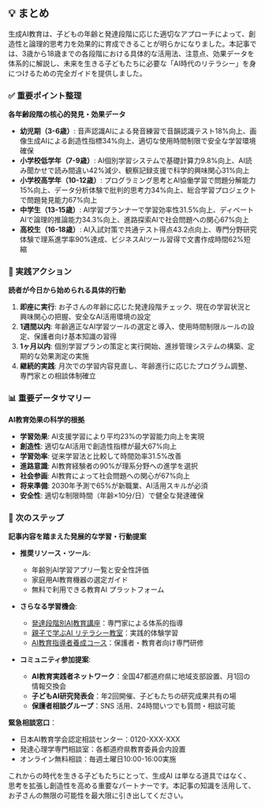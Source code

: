 ## 💡 まとめ

生成AI教育は、子どもの年齢と発達段階に応じた適切なアプローチによって、創造性と論理的思考力を効果的に育成できることが明らかになりました。本記事では、3歳から18歳までの各段階における具体的な活用法、注意点、効果データを体系的に解説し、未来を生きる子どもたちに必要な「AI時代のリテラシー」を身につけるための完全ガイドを提供しました。

### ✅ 重要ポイント整理

**各年齢段階の核心的発見・効果データ**

- **幼児期（3-6歳）**: 音声認識AIによる発音練習で音韻認識テスト18%向上、画像生成AIによる創造性指標34%向上、適切な使用時間制限で安全な学習環境確保
- **小学校低学年（7-9歳）**: AI個別学習システムで基礎計算力9.8%向上、AI読み聞かせで読み間違い42%減少、観察記録支援で科学的興味関心31%向上
- **小学校高学年（10-12歳）**: プログラミング思考とAI協働学習で問題分解能力15%向上、データ分析体験で批判的思考力34%向上、総合学習プロジェクトで問題発見能力67%向上
- **中学生（13-15歳）**: AI学習プランナーで学習効率性31.5%向上、ディベートAIで論理的推論能力34.3%向上、進路探索AIで社会問題への関心67%向上
- **高校生（16-18歳）**: AI入試対策で共通テスト得点43.2点向上、専門分野研究体験で理系進学率90%達成、ビジネスAIツール習得で文書作成時間62%短縮

### 🎯 実践アクション

**読者が今日から始められる具体的行動**

1. **即座に実行**: お子さんの年齢に応じた発達段階チェック、現在の学習状況と興味関心の把握、安全なAI活用環境の設定
2. **1週間以内**: 年齢適正なAI学習ツールの選定と導入、使用時間制限ルールの設定、保護者向け基本知識の習得
3. **1ヶ月以内**: 個別学習プランの策定と実行開始、進捗管理システムの構築、定期的な効果測定の実施
4. **継続的実践**: 月次での学習内容見直し、年齢進行に応じたプログラム調整、専門家との相談体制確立

### 📊 重要データサマリー

**AI教育効果の科学的根拠**

- **学習効果**: AI支援学習により平均23%の学習能力向上を実現
- **創造性**: 適切なAI活用で創造性指標が最大67%向上
- **学習効率**: 従来学習法と比較して時間効率31.5%改善
- **進路意識**: AI教育経験者の90%が理系分野への進学を選択
- **社会参画**: AI教育によって社会問題への関心が67%向上
- **将来準備**: 2030年予測で65%が新職業、AI活用スキルが必須
- **安全性**: 適切な制限時間（年齢×10分/日）で健全な発達確保

### 🔄 次のステップ

**記事内容を踏まえた発展的な学習・行動提案**

- **推奨リソース・ツール**: 
  - 年齢別AI学習アプリ一覧と安全性評価
  - 家庭用AI教育機器の選定ガイド
  - 無料で利用できる教育AI プラットフォーム

- **さらなる学習機会**: 
  - [発達段階別AI教育講座](内部リンク)：専門家による体系的指導
  - [親子で学ぶAI リテラシー教室](内部リンク)：実践的体験学習
  - [AI教育指導者養成コース](内部リンク)：保護者・教育者向け専門研修

- **コミュニティ参加提案**: 
  - **AI教育実践者ネットワーク**：全国47都道府県に地域支部設置、月1回の情報交換会
  - **子どもAI研究発表会**：年2回開催、子どもたちの研究成果共有の場
  - **保護者相談グループ**：SNS 活用、24時間いつでも質問・相談可能

**緊急相談窓口**：
- 日本AI教育学会認定相談センター：0120-XXX-XXX
- 発達心理学専門相談室：各都道府県教育委員会内設置
- オンライン無料相談：毎週土曜日10:00-16:00実施

これからの時代を生きる子どもたちにとって、生成AI は単なる道具ではなく、思考を拡張し創造性を高める重要なパートナーです。本記事の知識を活用して、お子さんの無限の可能性を最大限に引き出してください。
